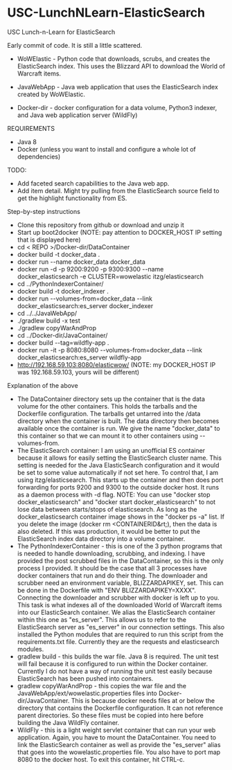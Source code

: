 # USC-LunchNLearn-ElasticSearch
USC Lunch-n-Learn for ElasticSearch

Early commit of code.  It is still a little scattered.

- WoWElastic - Python code that downloads, scrubs, and creates the ElasticSearch index.
       This uses the Blizzard API to download the World of Warcraft items.

- JavaWebApp - Java web application that uses the ElasticSearch index created by WoWElastic.

- Docker-dir - docker configuration for a data volume, Python3 indexer, and Java web application server (WildFly)

REQUIREMENTS
- Java 8
- Docker (unless you want to install and configure a whole lot of dependencies)


TODO:
- Add faceted search capabilities to the Java web app.
- Add item detail.  Might try pulling from the ElasticSearch source field to get the highlight functionality from ES.



Step-by-step instructions
- Clone this repository from github or download and unzip it
- Start up boot2docker (NOTE: pay attention to DOCKER_HOST IP setting that is displayed here)
- cd &lt; REPO &gt;/Docker-dir/DataContainer
- docker build -t docker_data .
- docker run --name docker_data docker_data
- docker run -d -p 9200:9200 -p 9300:9300 --name docker_elasticsearch -e CLUSTER=wowelastic itzg/elasticsearch
- cd ../PythonIndexerContainer/
- docker build -t docker_indexer .
- docker run --volumes-from=docker_data --link docker_elasticsearch:es_server docker_indexer
- cd ../../JavaWebApp/
- ./gradlew build -x test
- ./gradlew copyWarAndProp
- cd ../Docker-dir/JavaContainer/
- docker build --tag=wildfly-app .
- docker run -it -p 8080:8080 --volumes-from=docker_data --link docker_elasticsearch:es_server wildfly-app
- http://192.168.59.103:8080/elasticwow/  (NOTE: my DOCKER_HOST IP was 192.168.59.103, yours will be different)

Explanation of the above
- The DataContainer directory sets up the container that is the data volume for the other containers.  This
holds the tarballs and the Dockerfile configuration.  The tarballs get untarred into the /data directory when
the container is built.  The data directory then becomes available once the container is run.  We give the name
"docker_data" to this container so that we can mount it to other containers using --volumes-from.
- The ElasticSearch container:  I am using an unofficial ES container because it allows for easily setting the
ElasticSearch cluster name.  This setting is needed for the Java ElasticSearch configuration and it would be set
to some value automatically if not set here.  To control that, I am using itzg/elasticsearch.  This starts up
the container and then does port forwarding for ports 9200 and 9300 to the outside docker host.  It runs as
a daemon process with -d flag.  NOTE:  You can use "docker stop docker_elasticsearch" and "docker start docker_elasticsearch"
to not lose data between starts/stops of elasticsearch.  As long as the docker_elasticsearch container image shows in
the "docker ps -a" list.  If you delete the image (docker rm &lt;CONTAINERID&rt;), then the data is also deleted.  If
this was production, it would be better to put the ElasticSearch index data directory into a volume container.
- The PythonIndexerContainer - this is one of the 3 python programs that is needed to handle downloading, scrubbing,
and indexing.  I have provided the post scrubbed files in the DataContainer, so this is the only process I provided.  It
should be the case that all 3 processes have docker containers that run and do their thing.  The downloader and scrubber
need an environment variable, BLIZZARDAPIKEY, set.  This can be done in the Dockerfile with "ENV BLIZZARDAPIKEY=XXXX".
Connecting the downloader and scrubber with docker is left up to you.  This task is what indexes all of the downloaded
World of Warcraft items into our ElasticSearch container.  We alias the ElasticSearch container within this one as
"es_server".  This allows us to refer to the ElasticSearch server as "es_server" in our connection settings.  This also
installed the Python modules that are required to run this script from the requirements.txt file.  Currently they are the
requests and elasticsearch modules.
- gradlew build - this builds the war file.  Java 8 is required.  The unit test will fail because it is configured to run
within the Docker container.  Currently I do not have a way of running the unit test easily because ElasticSearch has been
pushed into containers.
- gradlew copyWarAndProp - this copies the war file and the JavaWebApp/ext/wowelastic.properties files into
Docker-dir/JavaContainer.  This is because docker needs files at or below the directory that contains the Dockerfile
configuration.  It can not reference parent directories.  So these files must be copied into here before building the
Java WildFly container.
- WildFly - this is a light weight servlet container that can run your web application.  Again, you have to mount the
DataContainer.  You need to link the ElasticSearch container as well as provide the "es_server" alias that goes into the
wowelastic.properties file.  You also have to port map 8080 to the docker host.  To exit this container, hit CTRL-c.
